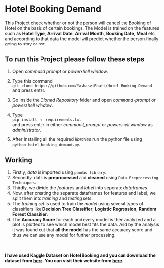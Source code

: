 # Hotel Booking Demand

This Project check whether or not the person will cancel the Booking of Hotel on the basis of certain bookings. The Model is trained on the features such as **Hotel Type**, **Arrival Date**, **Arrival Month**, **Booking Date**, **Meal** etc and according to that data the model will predict whether the person finally going to stay or not.

## To run this Project please follow these steps

1. Open _command prompt_ or _powershell window_.
2. Type this command<br>`git clone https://github.com/YashasviBhatt/Hotel-Booking-Demand`<br>and press enter.
3. Go inside the _Cloned Repository_ folder and open _command-prompt_ or _powershell window_.

4. Type<br>`pip install -r requirements.txt`<br> and press enter in either _command_prompt_ or _powershell window_ as _administrator_.
5. After Installing all the required _libraries_ run the python file using<br>`python hotel_booking_demand.py`.

## Working

1. Firstly, _data_ is imported using `pandas library`.
2. Secondly, data is **preprocessed** and **cleaned** using `Data Preprocessing Techniques`.
2. Thirdly, we divide the _features_ and _label_ into seperate _dataframes_.
3. Now, after creating the separate dataframes for features and label, we split them into _training_ and _testing_ sets.
4. The _training set_ is used to train the _model_ using several types of classifiers like **Decision Tree Classifier**, **Logistic Regression**, **Random Forest Classifier**.
5. The **Accuracy Score** for each and every model is then analyzed and a plot is plotted to see which model best fits the data. And by the analysis it was found out that **all the model** has the same accuracy score and thus we can use any model for further processing.<br><br><br>

**I have used Kaggle Dataset on Hotel Booking and you can download the dataset from [here](https://www.kaggle.com/jessemostipak/hotel-booking-demand/download). You can visit their website from [here](https://www.kaggle.com/jessemostipak/hotel-booking-demand).**